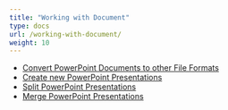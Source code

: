 ```yaml
---
title: "Working with Document"
type: docs
url: /working-with-document/
weight: 10
---
```


- [Convert PowerPoint Documents to other File Formats](/slides/convert-powerpoint-documents-to-other-file-formats/)
- [Create new PowerPoint Presentations](/slides/create-new-powerpoint-presentations/)
- [Split PowerPoint Presentations](/slides/split-powerpoint-presentations/)
- [Merge PowerPoint Presentations](/slides/merge-powerpoint-presentations/)
